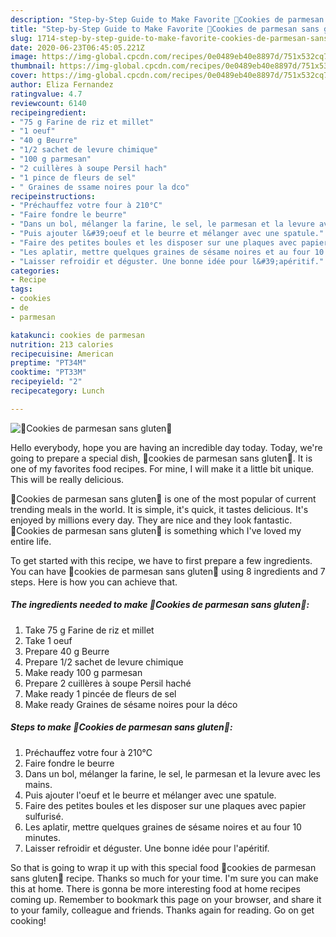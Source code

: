 ```yaml
---
description: "Step-by-Step Guide to Make Favorite 🔸Cookies de parmesan sans gluten🔸"
title: "Step-by-Step Guide to Make Favorite 🔸Cookies de parmesan sans gluten🔸"
slug: 1714-step-by-step-guide-to-make-favorite-cookies-de-parmesan-sans-gluten
date: 2020-06-23T06:45:05.221Z
image: https://img-global.cpcdn.com/recipes/0e0489eb40e8897d/751x532cq70/🔸cookies-de-parmesan-sans-gluten🔸-photo-principale-de-la-recette.jpg
thumbnail: https://img-global.cpcdn.com/recipes/0e0489eb40e8897d/751x532cq70/🔸cookies-de-parmesan-sans-gluten🔸-photo-principale-de-la-recette.jpg
cover: https://img-global.cpcdn.com/recipes/0e0489eb40e8897d/751x532cq70/🔸cookies-de-parmesan-sans-gluten🔸-photo-principale-de-la-recette.jpg
author: Eliza Fernandez
ratingvalue: 4.7
reviewcount: 6140
recipeingredient:
- "75 g Farine de riz et millet"
- "1 oeuf"
- "40 g Beurre"
- "1/2 sachet de levure chimique"
- "100 g parmesan"
- "2 cuillères à soupe Persil hach"
- "1 pince de fleurs de sel"
- " Graines de ssame noires pour la dco"
recipeinstructions:
- "Préchauffez votre four à 210°C"
- "Faire fondre le beurre"
- "Dans un bol, mélanger la farine, le sel, le parmesan et la levure avec les mains."
- "Puis ajouter l&#39;oeuf et le beurre et mélanger avec une spatule."
- "Faire des petites boules et les disposer sur une plaques avec papier sulfurisé."
- "Les aplatir, mettre quelques graines de sésame noires et au four 10 minutes."
- "Laisser refroidir et déguster. Une bonne idée pour l&#39;apéritif."
categories:
- Recipe
tags:
- cookies
- de
- parmesan

katakunci: cookies de parmesan 
nutrition: 213 calories
recipecuisine: American
preptime: "PT34M"
cooktime: "PT33M"
recipeyield: "2"
recipecategory: Lunch

---
```



![🔸Cookies de parmesan sans gluten🔸](https://img-global.cpcdn.com/recipes/0e0489eb40e8897d/751x532cq70/🔸cookies-de-parmesan-sans-gluten🔸-photo-principale-de-la-recette.jpg)

Hello everybody, hope you are having an incredible day today. Today, we're going to prepare a special dish, 🔸cookies de parmesan sans gluten🔸. It is one of my favorites food recipes. For mine, I will make it a little bit unique. This will be really delicious.

🔸Cookies de parmesan sans gluten🔸 is one of the most popular of current trending meals in the world. It is simple, it's quick, it tastes delicious. It's enjoyed by millions every day. They are nice and they look fantastic. 🔸Cookies de parmesan sans gluten🔸 is something which I've loved my entire life.




To get started with this recipe, we have to first prepare a few ingredients. You can have 🔸cookies de parmesan sans gluten🔸 using 8 ingredients and 7 steps. Here is how you can achieve that.

<!--inarticleads1-->

##### The ingredients needed to make 🔸Cookies de parmesan sans gluten🔸:

1. Take 75 g Farine de riz et millet
1. Take 1 oeuf
1. Prepare 40 g Beurre
1. Prepare 1/2 sachet de levure chimique
1. Make ready 100 g parmesan
1. Prepare 2 cuillères à soupe Persil haché
1. Make ready 1 pincée de fleurs de sel
1. Make ready  Graines de sésame noires pour la déco




<!--inarticleads2-->

##### Steps to make 🔸Cookies de parmesan sans gluten🔸:

1. Préchauffez votre four à 210°C
1. Faire fondre le beurre
1. Dans un bol, mélanger la farine, le sel, le parmesan et la levure avec les mains.
1. Puis ajouter l&#39;oeuf et le beurre et mélanger avec une spatule.
1. Faire des petites boules et les disposer sur une plaques avec papier sulfurisé.
1. Les aplatir, mettre quelques graines de sésame noires et au four 10 minutes.
1. Laisser refroidir et déguster. Une bonne idée pour l&#39;apéritif.




So that is going to wrap it up with this special food 🔸cookies de parmesan sans gluten🔸 recipe. Thanks so much for your time. I'm sure you can make this at home. There is gonna be more interesting food at home recipes coming up. Remember to bookmark this page on your browser, and share it to your family, colleague and friends. Thanks again for reading. Go on get cooking!
